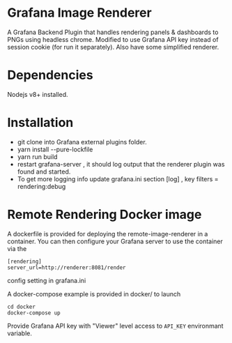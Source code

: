 # Grafana Image Renderer

A Grafana Backend Plugin that handles rendering panels &amp; dashboards to PNGs using headless chrome. Modified to use Grafana API key instead of session cookie (for run it separately). Also have some simplified renderer.

# Dependencies

Nodejs v8+ installed. 

# Installation 

- git clone into Grafana external plugins folder. 
- yarn install --pure-lockfile
- yarn run build
- restart grafana-server , it should log output that the renderer plugin was found and started. 
- To get more logging info update grafana.ini section [log] , key filters = rendering:debug


# Remote Rendering Docker image

A dockerfile is provided for deploying the remote-image-renderer in a container.
You can then configure your Grafana server to use the container via the 
```
[rendering]
server_url=http://renderer:8081/render
```
config setting in grafana.ini

A docker-compose example is provided in docker/
to launch

```
cd docker
docker-compose up
```

Provide Grafana API key with "Viewer" level access to `API_KEY` environmant variable.


